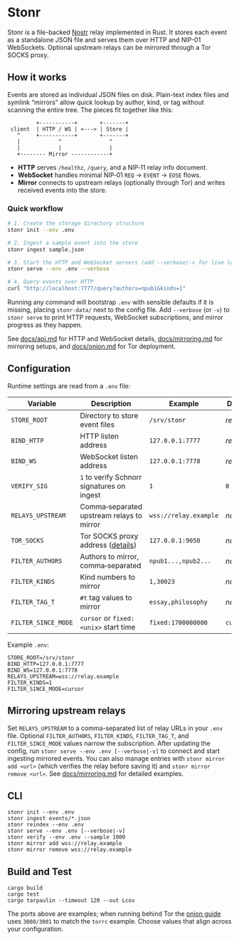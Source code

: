 # Stonr

Stonr is a file-backed [Nostr](https://github.com/nostr-protocol/nostr) relay implemented in Rust. It stores each event as a standalone JSON file and serves them over HTTP and NIP-01 WebSockets. Optional upstream relays can be mirrored through a Tor SOCKS proxy.

## How it works

Events are stored as individual JSON files on disk. Plain-text index files and
symlink “mirrors” allow quick lookup by author, kind, or tag without scanning
the entire tree. The pieces fit together like this:

```
         +-----------+       +-------+
 client  | HTTP / WS | <---> | Store |
   ^     +-----------+       +-------+
   |            ^               ^
   |            |               |
   +-------- Mirror ------------+
```

- **HTTP** serves `/healthz`, `/query`, and a NIP‑11 relay info document.
- **WebSocket** handles minimal NIP‑01 `REQ` → `EVENT` → `EOSE` flows.
- **Mirror** connects to upstream relays (optionally through Tor) and writes
  received events into the store.

### Quick workflow

```bash
# 1. Create the storage directory structure
stonr init --env .env

# 2. Ingest a sample event into the store
stonr ingest sample.json

# 3. Start the HTTP and WebSocket servers (add --verbose/-v for live logs)
stonr serve --env .env --verbose

# 4. Query events over HTTP
curl "http://localhost:7777/query?authors=npub1&kinds=1"
```

Running any command will bootstrap `.env` with sensible defaults if it is missing,
placing `stonr-data/` next to the config file. Add `--verbose` (or `-v`) to `stonr serve`
to print HTTP requests, WebSocket subscriptions, and mirror progress as they
happen.

See [docs/api.md](docs/api.md) for HTTP and WebSocket details,
[docs/mirroring.md](docs/mirroring.md) for mirroring setups, and
[docs/onion.md](docs/onion.md) for Tor deployment.

## Configuration
Runtime settings are read from a `.env` file:

| Variable | Description | Example | Default |
| --- | --- | --- | --- |
| `STORE_ROOT` | Directory to store event files | `/srv/stonr` | _required_ |
| `BIND_HTTP` | HTTP listen address | `127.0.0.1:7777` | _required_ |
| `BIND_WS` | WebSocket listen address | `127.0.0.1:7778` | _required_ |
| `VERIFY_SIG` | `1` to verify Schnorr signatures on ingest | `1` | `0` |
| `RELAYS_UPSTREAM` | Comma‑separated upstream relays to mirror | `wss://relay.example` | _none_ |
| `TOR_SOCKS` | Tor SOCKS proxy address ([details](docs/onion.md)) | `127.0.0.1:9050` | _none_ |
| `FILTER_AUTHORS` | Authors to mirror, comma‑separated | `npub1...,npub2...` | _none_ |
| `FILTER_KINDS` | Kind numbers to mirror | `1,30023` | _none_ |
| `FILTER_TAG_T` | `#t` tag values to mirror | `essay,philosophy` | _none_ |
| `FILTER_SINCE_MODE` | `cursor` or `fixed:<unix>` start time | `fixed:1700000000` | `cursor` |

Example `.env`:

```
STORE_ROOT=/srv/stonr
BIND_HTTP=127.0.0.1:7777
BIND_WS=127.0.0.1:7778
RELAYS_UPSTREAM=wss://relay.example
FILTER_KINDS=1
FILTER_SINCE_MODE=cursor
```

## Mirroring upstream relays

Set `RELAYS_UPSTREAM` to a comma-separated list of relay URLs in your `.env`
file. Optional `FILTER_AUTHORS`, `FILTER_KINDS`, `FILTER_TAG_T`, and
`FILTER_SINCE_MODE` values narrow the subscription. After updating the config,
run `stonr serve --env .env [--verbose|-v]` to connect and start ingesting mirrored events. You
can also manage entries with `stonr mirror add <url>` (which verifies the relay
before saving it) and `stonr mirror remove <url>`. See
[docs/mirroring.md](docs/mirroring.md) for detailed examples.

## CLI

```
stonr init --env .env
stonr ingest events/*.json
stonr reindex --env .env
stonr serve --env .env [--verbose|-v]
stonr verify --env .env --sample 1000
stonr mirror add wss://relay.example
stonr mirror remove wss://relay.example
```

## Build and Test

```
cargo build
cargo test
cargo tarpaulin --timeout 120 --out Lcov
```

The ports above are examples; when running behind Tor the [onion guide](docs/onion.md)
uses `3000/3001` to match the `torrc` example. Choose values that align across
your configuration.
